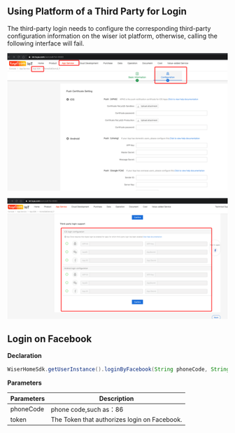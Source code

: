 ## Using Platform of a Third Party for Login

The third-party login needs to configure the corresponding third-party configuration information on the wiser iot platform, otherwise, calling the following interface will fail.

![image-20200608154257066](images/user_third_config.png)

![image-20200608154314932](images/user_third.png)



## Login on Facebook

**Declaration**

```java
WiserHomeSdk.getUserInstance().loginByFacebook(String phoneCode, String token, ILoginCallback callback);
```

**Parameters**

|  Parameters        | Description                        |
| ----------- | --------------------------- |
| phoneCode | phone code,such as：86           |
| token       |The Token that authorizes login on Facebook. |
